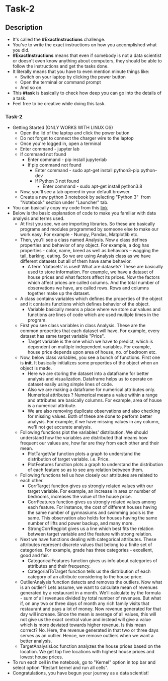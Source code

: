 # Task-2


## Description

- It's called the <strong>#ExactInstructions</strong> challenge. 
- You've to write the exact instructions on how you accomplished what you did. 
- <strong>#ExactInstructions</strong> means that even if somebody is not a data scientist or doesn't even know anything about computers, they should be able to follow the instructions and get the tasks done.
- It literally means that you have to even mention minute things like: 
    - Switch on your laptop by clicking the power button 
    - Open the terminal or command prompt 
    - And so on.
- This <strong>#task</strong> is basically to check how deep you can go into the details of a task. 
- Feel free to be creative while doing this task. 


### Task-2

- Getting Started (ONLY WORKS WITH LINUX OS)
	- Open the lid of the laptop and click the power button
	- Do not forget to connect the charger wire to the laptop
	- Once you're logged in, open a terminal
	- Enter command - jupyter lab
	- If command not found
		- Enter command - pip install jupyterlab
		- If pip command not found
			- Enter command - sudo apt-get install python3-pip python-dev
			- If Python 3 not found
				- Enter command - sudo apt-get install python3.8
	- Now, you'll see a tab opened in your default browser.
	- Create a new python 3 notebook by selecting "Python 3"  from "Notebook" section under "Launcher" tab.
- You can basically copy my code from this [link](https://github.com/JayantUppal/Infinity/blob/master/Data%20Science/Task-1/Task-1.ipynb)
- Below is the basic explanation of code to make you familiar with data analysis and terms used.
	- At first you see, we are importing libraries. So these are basically programs and modules programmed by someone else to make our work easy. For example - Numpy, Pandas, Matplotlib etc.
	- Then, you'll see a class named Analysis. Now a class defines properties and behavior of any object. For example, a dog has properties - color, name, breed as well as behaviors – wagging the tail, barking, eating. So we are using Analysis class as we have different datasets but all of them have same behavior.
		- A term 'datasets' is used! What are datasets? These are basically used to store information. For example, we have a dataset of house prices and what factors affect its prices. Now the factors which affect prices are called columns. And the total number of observations we have, are called rows. Rows and columns together make up the dataset.
	- A class contains variables which defines the properties of the object and it contains functions which defines behavior of the object.
		- Variable basically means a place where we store our values and functions are lines of code which are used multiple times in the program.
	- First you see class variables in class Analysis. These are the common properties that each dataset will have. For example, every dataset has same target variable "Price".
		- Target variable is the one which we have to predict, which is dependent on multiple independent variables. For example, house price depends upon area of house, no. of bedroom etc.
	- Now, below class variables, you see a bunch of functions. First one is __init__. It basically initializes some properties of the object when an object is made. 
		- Here we are storing the dataset into a dataframe for better analysis and visualization. Dataframe helps us to operate on dataset easily using simple lines of code. 
		- Also we are making a dataframe for numerical attributes only. Numerical attributes ? Numerical means a value within a range and attributes are basically columns. For example, area of house is a numerical attribute.
		- We are also removing duplicate observations and also checking for missing values. Both of these are done to perform better analysis. For example, if we have missing values in any column, we'll not get accurate analysis.
	- Following functions plot the variables' distribution. We should understand how the variables are distributed that means how frequent our values are, how far are they from each other and their mean. 
		- PlotTargetVar function plots a graph to understand the distribution of target variable. i.e. Price.
		- PlotFeatures function plots a graph to understand the distribution of each feature so as to see any relation between them.
	- Following functions tell us how closely our attributes are related to each other.
	    - CorrTarget function gives us strongly related values with our target variable. For example, an increase in area or number of bedrooms, increases the value of the house price.
	    - CorrFeatures function gives us strongly related values among each feature. For instance, the cost of different houses having the same number of gymnasiums and swimming pools is the same. This observation also holds for houses having the same number of lifts and power backup, and many more.
	    - StrongCorrRegplot gives us a line which best fits the relation between target variable and the feature with strong relation.
	- Next we have functions dealing with categorical attributes. These attributes represent discrete values that belong to a finite set of categories. For example, grade has three categories - excellent, good and fair. 
	    -  CategoricalFeatures function gives us info about categories of attributes and their frequency.
	    -  CategorialToTarget function tells us the distribution of each category of an attribute considering to the house price.
	- OutlierAnalysis function detects and removes the outliers. Now what is an outlier? Lets assume, we want to calculate mean of revenues generated by a restaurant in a month. We'll calculate by the formula - sum of all revenues divided by total number of revenues. But what if, on any two or three days of month any rich family visits that restaurant and pays a lot of money. Now revenue generated for that day will increase. Since the mean is average of all values, this will not give us the exact central value and instead will give a value which is more deviated towards higher revenue. Is this mean correct? No. Here, the revenue generated in that two or three days serves as an outlier. Hence, we remove outliers when we want a better analysis.
	- TargetAnalysisLoc function analyzes the house prices based on the location. We get top five locations with highest house prices and lowest house prices.
- To run each cell in the notebook, go to "Kernel" option in top bar and select option "Restart kernel and run all cells".
- Congratulations, you have begun your journey as a data scientist!
